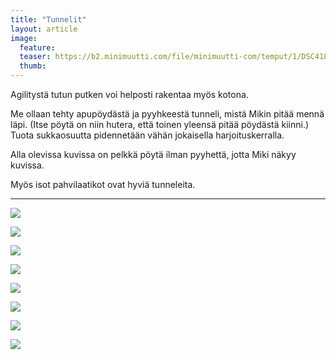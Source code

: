 ```yaml
---
title: "Tunnelit"
layout: article
image:
  feature:
  teaser: https://b2.minimuutti.com/file/minimuutti-com/temput/1/DSC41885-245px.jpg
  thumb:
---
```


Agilitystä tutun putken voi helposti rakentaa myös kotona.

Me ollaan tehty apupöydästä ja pyyhkeestä tunneli, mistä Mikin pitää mennä läpi. (Itse pöytä on niin hutera, että toinen yleensä pitää pöydästä kiinni.) Tuota sukkaosuutta pidennetään vähän jokaisella harjoituskerralla.

Alla olevissa kuvissa on pelkkä pöytä ilman pyyhettä, jotta Miki näkyy kuvissa.

Myös isot pahvilaatikot ovat hyviä tunneleita.

---

![](https://b2.minimuutti.com/file/minimuutti-com/aktivointi/tunnelit/DSC32087-800px.jpg)

![](https://b2.minimuutti.com/file/minimuutti-com/aktivointi/tunnelit/DSC32106-800px.jpg)

![](https://b2.minimuutti.com/file/minimuutti-com/aktivointi/tunnelit/DSC32095-800px.jpg)

![](https://b2.minimuutti.com/file/minimuutti-com/aktivointi/tunnelit/IMG29506-800px.jpg)

![](https://b2.minimuutti.com/file/minimuutti-com/temput/1/DSC09608_2-800px.jpg)

![](https://b2.minimuutti.com/file/minimuutti-com/temput/1/DSC09619_2-800px.jpg)

![](https://b2.minimuutti.com/file/minimuutti-com/temput/1/DSC41884-800px.jpg)

![](https://b2.minimuutti.com/file/minimuutti-com/temput/1/DSC41885-800px.jpg)
